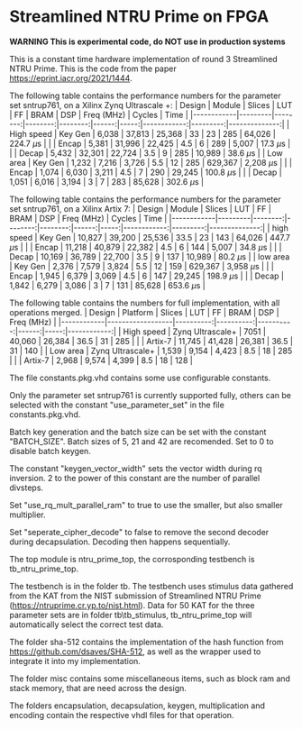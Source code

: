 # Streamlined NTRU Prime on FPGA

**WARNING This is experimental code, do NOT use in production systems**

This is a constant time hardware implementation of round 3 Streamlined NTRU Prime. This is the code from the paper https://eprint.iacr.org/2021/1444.

The following table contains the performance numbers for the parameter set sntrup761, on a Xilinx Zynq Ultrascale +:
| Design     | Module  | Slices | LUT    | FF     | BRAM | DSP | Freq (MHz) | Cycles  | Time         |
|------------|---------|--------:|--------:|--------:|------:|-----:|------------:|---------:|--------------:|
| High speed | Key Gen | 6,038  | 37,813 | 25,368 | 33   | 23  | 285        | 64,026  | 224.7 $\mu$s |
|            | Encap   | 5,381  | 31,996 | 22,425 | 4.5  | 6   | 289        | 5,007   | 17.3 $\mu$s  |
|            | Decap   | 5,432  | 32,301 | 22,724 | 3.5  | 9   | 285        | 10,989  | 38.6 $\mu$s  |
| Low area   | Key Gen | 1,232  | 7,216  | 3,726  | 5.5  | 12  | 285        | 629,367 | 2,208 $\mu$s |
|            | Encap   | 1,074  | 6,030  | 3,211  | 4.5  | 7   | 290        | 29,245  | 100.8 $\mu$s |
|            | Decap   | 1,051  | 6,016  | 3,194  | 3    | 7   | 283        | 85,628  | 302.6 $\mu$s |


The following table contains the performance numbers for the parameter set sntrup761, on a Xilinx Artix 7:
| Design     | Module  | Slices | LUT    | FF     | BRAM | DSP | Freq (MHz) | Cycles  | Time         |
|------------|---------|--------:|--------:|--------:|------:|-----:|------------:|---------:|--------------:|
| high speed | Key Gen | 10,827 | 39,200 | 25,536 | 33.5 | 23  | 143        | 64,026  | 447.7 $\mu$s |
|            | Encap   | 11,218 | 40,879 | 22,382 | 4.5  | 6   | 144        | 5,007   | 34.8 $\mu$s  |
|            | Decap   | 10,169 | 36,789 | 22,700 | 3.5  | 9   | 137        | 10,989  | 80.2 $\mu$s  |
| low area   | Key Gen | 2,376  | 7,579  | 3,824  | 5.5  | 12  | 159        | 629,367 | 3,958 $\mu$s |
|            | Encap   | 1,945  | 6,379  | 3,069  | 4.5  | 6   | 147        | 29,245  | 198.9 $\mu$s |
|            | Decap   | 1,842  | 6,279  | 3,086  | 3    | 7   | 131        | 85,628  | 653.6 $\mu$s |


The following table contains the numbers for full implementation, with all operations merged.
| Design     | Platform         | Slices   | LUT      | FF       | BRAM | DSP | Freq (MHz) |
|------------|------------------|----------:|----------:|----------:|------:|-----:|------------:|
| High speed | Zynq Ultrascale+ | 7051     | 40,060   | 26,384   | 36.5 | 31  | 285        |
|            | Artix-7          | 11,745   | 41,428   | 26,381   | 36.5 | 31  | 140        |
| Low area   | Zynq Ultrascale+ | 1,539    | 9,154    | 4,423    | 8.5  | 18  | 285        |
|            | Artix-7          | 2,968    | 9,574    | 4,399    | 8.5  | 18  | 128        |

The file constants.pkg.vhd contains some use configurable constants.

Only the parameter set sntrup761 is currently supported fully, others can be selected with the constant "use_parameter_set" in the file constants.pkg.vhd.

Batch key generation and the batch size can be set with the constant "BATCH_SIZE". Batch sizes of 5, 21 and 42 are recomended. Set to 0 to disable batch keygen.

The constant "keygen_vector_width" sets the vector width during rq inversion. 2 to the power of this constant are the number of parallel divsteps.

Set "use_rq_mult_parallel_ram" to true to use the smaller, but also smaller multiplier.

Set "seperate_cipher_decode" to false to remove the second decoder during decapsulation. Decoding then happens sequentially.


The top module is ntru_prime_top, the corrosponding testbench is tb_ntru_prime_top.

The testbench is in the folder tb. The testbench uses stimulus data gathered from the KAT from the NIST submission of Streamlined NTRU Prime (https://ntruprime.cr.yp.to/nist.html). Data for 50 KAT for the three parameter sets are in folder tb\tb_stimulus\, tb_ntru_prime_top will automatically select the correct test data.

The folder sha-512 contains the implementation of the hash function from https://github.com/dsaves/SHA-512, as well as the wrapper used to integrate it into my implementation.

The folder misc contains some miscellaneous items, such as block ram and stack memory, that are need across the design.

The folders encapsulation, decapsulation, keygen, multiplication and encoding contain the respective vhdl files for that operation.

